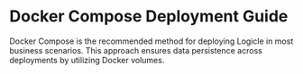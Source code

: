 # Docker Compose Deployment Guide

Docker Compose is the recommended method for deploying Logicle in most business scenarios. This approach ensures data persistence across deployments by utilizing Docker volumes.